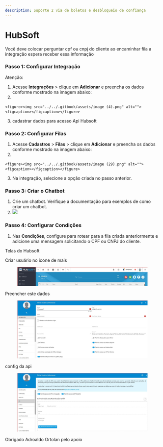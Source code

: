 ```yaml
---
description: Suporte 2 via de boletos e desbloqueio de confiança
---
```


# HubSoft

Você deve colocar perguntar cpf ou cnpj do cliente ao encaminhar fila a integração espera receber essa informação

### Passo 1: Configurar Integração <a href="#passo-1-configurar-integracao" id="passo-1-configurar-integracao"></a>

Atenção:

1. Acesse **Integrações** > clique em **Adicionar** e preencha os dados conforme mostrado na imagem abaixo:
2.

    <figure><img src="../../.gitbook/assets/image (4).png" alt=""><figcaption></figcaption></figure>
3. cadastrar dados para acesso Api Hubsoft

### Passo 2: Configurar Filas <a href="#passo-2-configurar-filas" id="passo-2-configurar-filas"></a>

1. Acesse **Cadastros** > **Filas** > clique em **Adicionar** e preencha os dados conforme mostrado na imagem abaixo:
2.

    <figure><img src="../../.gitbook/assets/image (29).png" alt=""><figcaption></figcaption></figure>
3. Na integração, selecione a opção criada no passo anterior.

### Passo 3: Criar o Chatbot <a href="#passo-3-criar-o-chatbot" id="passo-3-criar-o-chatbot"></a>

1. Crie um chatbot. Verifique a documentação para exemplos de como criar um chatbot.
2. ![](https://doc.whazing.com.br/~gitbook/image?url=https%3A%2F%2F858671661-files.gitbook.io%2F%7E%2Ffiles%2Fv0%2Fb%2Fgitbook-x-prod.appspot.com%2Fo%2Fspaces%252FL28BkT6aCze1NvvWNwS5%252Fuploads%252Fgit-blob-48f570295bea2ee68bff1fee7839ec512a51b87b%252Ftela3.png%3Falt%3Dmedia\&width=300\&dpr=4\&quality=100\&sign=35229649\&sv=2)

### Passo 4: Configurar Condições <a href="#passo-4-configurar-condicoes" id="passo-4-configurar-condicoes"></a>

1. Nas **Condições**, configure para rotear para a fila criada anteriormente e adicione uma mensagem solicitando o CPF ou CNPJ do cliente.

Telas do Hubsoft

Criar usuário no icone de mais

<figure><img src="../../.gitbook/assets/image (1) (1) (1) (1).png" alt=""><figcaption></figcaption></figure>

Preencher este dados

<figure><img src="../../.gitbook/assets/image (2) (1) (1).png" alt=""><figcaption></figcaption></figure>

config da api

<figure><img src="../../.gitbook/assets/image (3).png" alt=""><figcaption></figcaption></figure>

Obrigado Adroaldo Ortolan pelo apoio
